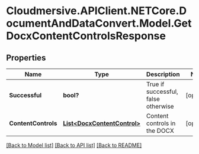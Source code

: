 # Cloudmersive.APIClient.NETCore.DocumentAndDataConvert.Model.GetDocxContentControlsResponse
## Properties

Name | Type | Description | Notes
------------ | ------------- | ------------- | -------------
**Successful** | **bool?** | True if successful, false otherwise | [optional] 
**ContentControls** | [**List&lt;DocxContentControl&gt;**](DocxContentControl.md) | Content controls in the DOCX | [optional] 

[[Back to Model list]](../README.md#documentation-for-models) [[Back to API list]](../README.md#documentation-for-api-endpoints) [[Back to README]](../README.md)

